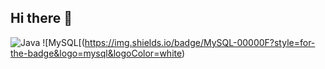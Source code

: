 ## Hi there 👋

![Java](https://img.shields.io/badge/Java-D54E21?style=for-the-badge&logo=openjdk&logoColor=white) ![MySQL[(https://img.shields.io/badge/MySQL-00000F?style=for-the-badge&logo=mysql&logoColor=white)
